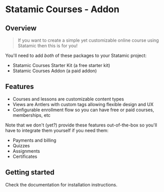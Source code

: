 # Statamic Courses - Addon

## Overview

> If you want to create a simple yet customizable online course using Statamic then this is for you!

You'll need to add *both* of these packages to your Statamic project:

- Statamic Courses Starter Kit (a free starter kit)
- Statamic Courses Addon (a paid addon)

## Features

- Courses and lessons are customizable content types
- Views are Antlers with custom tags allowing flexible design and UX
- Configurable enrollment flow so you can have free or paid courses, memberships, etc

Note that we don't (yet?) provide these features out-of-the-box so you'll have to integrate them yourself if you need them:

- Payments and billing
- Quizzes
- Assignments
- Certificates

## Getting started

Check the documentation for installation instructions.
